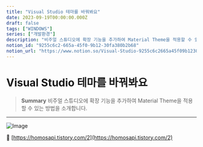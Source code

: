 ```yaml
---
title: "Visual Studio 테마를 바꿔봐요"
date: 2023-09-19T00:00:00.000Z
draft: false
tags: ["WINDOWS"]
series: ["개발환경"]
description: "비주얼 스튜디오에 확장 기능을 추가하여 Material Theme을 적용할 수 있는 방법을 소개합니다."
notion_id: "9255c6c2-665a-45f0-9b12-30fa380b2b68"
notion_url: "https://www.notion.so/Visual-Studio-9255c6c2665a45f09b1230fa380b2b68"
---
```


# Visual Studio 테마를 바꿔봐요

> **Summary**
> 비주얼 스튜디오에 확장 기능을 추가하여 Material Theme을 적용할 수 있는 방법을 소개합니다.

---

![Image](https://prod-files-secure.s3.us-west-2.amazonaws.com/09ccd4d5-876c-4bba-bbdf-cc77a0a11257/fcbd57bc-d390-4928-abf9-fbfa4c012369/Untitled.png?X-Amz-Algorithm=AWS4-HMAC-SHA256&X-Amz-Content-Sha256=UNSIGNED-PAYLOAD&X-Amz-Credential=ASIAZI2LB466VSIZPR2M%2F20250724%2Fus-west-2%2Fs3%2Faws4_request&X-Amz-Date=20250724T081034Z&X-Amz-Expires=3600&X-Amz-Security-Token=IQoJb3JpZ2luX2VjEAAaCXVzLXdlc3QtMiJHMEUCIQCs%2Fufrf3wGuPbBHJFna%2BZB0R0G%2B9h3u3yK8CGrI6I3owIgNhdGvMcUkL857txGHN8JOmj2eRhhGjabsxAZqho5%2Fawq%2FwMIKRAAGgw2Mzc0MjMxODM4MDUiDOJt5%2FNiUdDS2Jn67yrcAx3YTpfLuB01BAv5j%2BOD0rbq954SLM%2BsN0VQz4LoGAM1kOcnaV2IsjkdWTcD29MkFU7L%2BNxFLwHn0N9Vl7LGZkOJwuxaULee4Jq11Q0SuA2UgP60vrv8I%2BkXHEi6YZ9CAlRE0CTjHciy%2BWrFrI5sCrLrBXkFZwPiqXA5usi%2B8ZS9cv2wOY8LLBU%2B%2B43yprFSA9COfc23PocAuqR9nGnCpsTepHbBl0GUNtwhG8w6Q8VMcEG%2FZKImbWcO%2Bi0evfYQNnIWIIi0eAx2itvFjKz%2BQdqsPIVsnoZyvGj6cSOK5x5jz0i4ZhUB24G7gVpsVkMPq%2FgeufBuNYL7P2t6JLdPUk9J9feEYUXB9ezsQAjXLHnAcpCi3zfuo4ZYUxH4PZDPgBoRIP%2FFW%2F5RY6SY39YloYMdRaZbcy9cXRuY5R4F0ImwQNtFSM%2FPTxG19LXvJHDcqxB4rGwGyNasT6kAYEXvHpkxaca9U3tjJRjg%2FdACDgjqMpkVS8hMF9XXqbliHks0HI4%2FXo6gsn0qD%2BiJMlOFMAUY%2FwB0U3%2B3fwYPlIbhubUSURP55nSq2pMmfXRnu9TjRxyaJ8ORt5eAr7G8tAsEJEv5LS%2BXsBNgY8%2FTdvQgLK%2FW0Odcbbt9N8pRSZckMLvPh8QGOqUBV1sxL0ZvvyTdCS7yrqnR6FQ4C7g%2FC8LvBufWIg14aENFqVYwwpEWIbEskkAeBzzSSXliZJU2uy8yYNSFdiBxS%2BH5p%2B4bzOiCH2AxOvqK0tjv3UiZCFBJXeVqxrJEsi%2BMxdwevSujc%2FmdWL7543HBi1mvkwNVZWrMmgcVgFF%2BM2PwxEu0bXFDuDI8WlIXE7z8h2CDkLhtZs1ZRGVzzMh7X8Z9w0VW&X-Amz-Signature=d17688c091c0808718a1e116d2b45c35283ff84ca792e9e16550b3671a138e55&X-Amz-SignedHeaders=host&x-amz-checksum-mode=ENABLED&x-id=GetObject)

🔗 [https://homosapi.tistory.com/2](https://homosapi.tistory.com/2)

